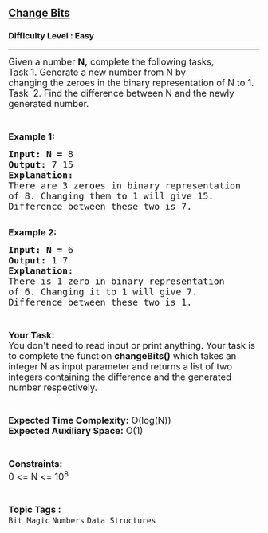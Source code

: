 <h2><a href="https://www.geeksforgeeks.org/problems/change-bits1538/1">Change Bits</a></h2><h3>Difficulty Level : Easy</h3><hr><div class="problems_problem_content__Xm_eO"><p><span style="font-size:18px">Given a number <strong>N,</strong>&nbsp;complete the following&nbsp;tasks,<br>
Task 1. Generate a new number from&nbsp;N&nbsp;by changing&nbsp;the&nbsp;zeroes in the binary&nbsp;representation of N to 1.<br>
Task &nbsp;2. Find the difference between N and the newly generated number.</span></p>

<p>&nbsp;</p>

<p><span style="font-size:18px"><strong>Example 1:</strong> </span></p>

<pre><span style="font-size:18px"><strong>Input:</strong> <strong>N = </strong>8 
<strong>Output: </strong>7 15
<strong>Explanation:</strong>
There are 3 zeroes in binary representation
of 8. Changing them to 1 will give 15.
Difference between these two is 7.</span></pre>

<p><br>
<span style="font-size:18px"><strong>Example 2:</strong> </span></p>

<pre><span style="font-size:18px"><strong>Input:</strong> <strong>N = </strong>6 
<strong>Output: </strong>1 7
<strong>Explanation:</strong>
There is 1 zero in binary representation
of 6. Changing it to 1 will give 7.
Difference between these two is 1.</span></pre>

<p>&nbsp;</p>

<p><span style="font-size:18px"><strong>Your Task:</strong><br>
You don't need to read input or print anything. Your task is to complete the function <strong>changeBits()</strong> which takes an integer N as input parameter&nbsp;and returns a list of two integers containing the difference and the generated number respectively.</span></p>

<p>&nbsp;</p>

<p><span style="font-size:18px"><strong>Expected Time Complexity:</strong> O(log(N))<br>
<strong>Expected Auxiliary Space:</strong> O(1)</span></p>

<p>&nbsp;</p>

<p><span style="font-size:18px"><strong>Constraints:</strong></span><br>
<span style="font-size:18px">0 &lt;= N &lt;= 10<sup>8</sup></span></p>
</div><br><p><span style=font-size:18px><strong>Topic Tags : </strong><br><code>Bit Magic</code>&nbsp;<code>Numbers</code>&nbsp;<code>Data Structures</code>&nbsp;